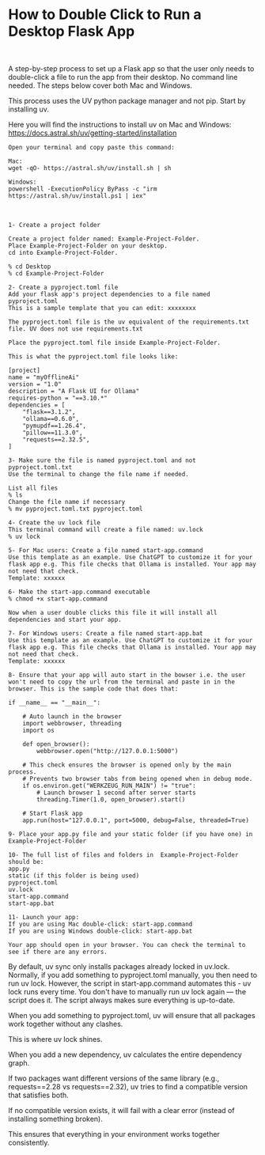 # How to Double Click to Run a Desktop Flask App

<br>

A step-by-step process to set up a Flask app so that the user only needs to double-click a file to run the app from their desktop. No command line needed. The steps below cover both Mac and Windows.

This process uses the UV python package manager and not pip. Start by installing uv.

Here you will find the instructions to install uv on Mac and Windows:<br>
https://docs.astral.sh/uv/getting-started/installation

```
Open your terminal and copy paste this command:

Mac:
wget -qO- https://astral.sh/uv/install.sh | sh

Windows:
powershell -ExecutionPolicy ByPass -c "irm https://astral.sh/uv/install.ps1 | iex"

```

<br>

```
1- Create a project folder

Create a project folder named: Example-Project-Folder.
Place Example-Project-Folder on your desktop.
cd into Example-Project-Folder.

% cd Desktop
% cd Example-Project-Folder

2- Create a pyproject.toml file
Add your flask app's project dependencies to a file named pyproject.toml
This is a sample template that you can edit: xxxxxxxx

The pyproject.toml file is the uv equivalent of the requirements.txt file. UV does not use requirements.txt

Place the pyproject.toml file inside Example-Project-Folder.

This is what the pyproject.toml file looks like:

[project]
name = "myOfflineAi"
version = "1.0"
description = "A Flask UI for Ollama"
requires-python = "==3.10.*"
dependencies = [
	"flask==3.1.2",
	"ollama==0.6.0",
	"pymupdf==1.26.4",
	"pillow==11.3.0",
	"requests==2.32.5",
]

3- Make sure the file is named pyproject.toml and not pyproject.toml.txt
Use the terminal to change the file name if needed.

List all files
% ls
Change the file name if necessary
% mv pyproject.toml.txt pyproject.toml

4- Create the uv lock file
This terminal command will create a file named: uv.lock
% uv lock

5- For Mac users: Create a file named start-app.command
Use this template as an example. Use ChatGPT to customize it for your flask app e.g. This file checks that Ollama is installed. Your app may not need that check.
Template: xxxxxx

6- Make the start-app.command executable
% chmod +x start-app.command

Now when a user double clicks this file it will install all dependencies and start your app.

7- For Windows users: Create a file named start-app.bat
Use this template as an example. Use ChatGPT to customize it for your flask app e.g. This file checks that Ollama is installed. Your app may not need that check.
Template: xxxxxx

8- Ensure that your app will auto start in the bowser i.e. the user won't need to copy the url from the terminal and paste in in the browser. This is the sample code that does that:

if __name__ == "__main__":
	
	# Auto launch in the browser
    import webbrowser, threading
    import os

    def open_browser():
        webbrowser.open("http://127.0.0.1:5000")

	# This check ensures the browser is opened only by the main process.
	# Prevents two browser tabs from being opened when in debug mode.
    if os.environ.get("WERKZEUG_RUN_MAIN") != "true":
        # Launch browser 1 second after server starts
        threading.Timer(1.0, open_browser).start()

    # Start Flask app
    app.run(host="127.0.0.1", port=5000, debug=False, threaded=True)

9- Place your app.py file and your static folder (if you have one) in  Example-Project-Folder

10- The full list of files and folders in  Example-Project-Folder should be:
app.py
static (if this folder is being used)
pyproject.toml
uv.lock
start-app.command
start-app.bat

11- Launch your app:
If you are using Mac double-click: start-app.command
If you are using Windows double-click: start-app.bat

Your app should open in your browser. You can check the terminal to see if there are any errors.

```

By default, uv sync only installs packages already locked in uv.lock.
Normally, if you add something to pyproject.toml manually, you then need to run uv lock. However, the script in start-app.command automates this - uv lock runs every time. You don't have to manually run uv lock again — the script does it. The script always makes sure everything is up-to-date.

When you add something to pyproject.toml, uv will ensure that all packages work together without any clashes.

This is where uv lock shines.

When you add a new dependency, uv calculates the entire dependency graph.

If two packages want different versions of the same library (e.g., requests==2.28 vs requests==2.32), uv tries to find a compatible version that satisfies both.

If no compatible version exists, it will fail with a clear error (instead of installing something broken).

This ensures that everything in your environment works together consistently.
